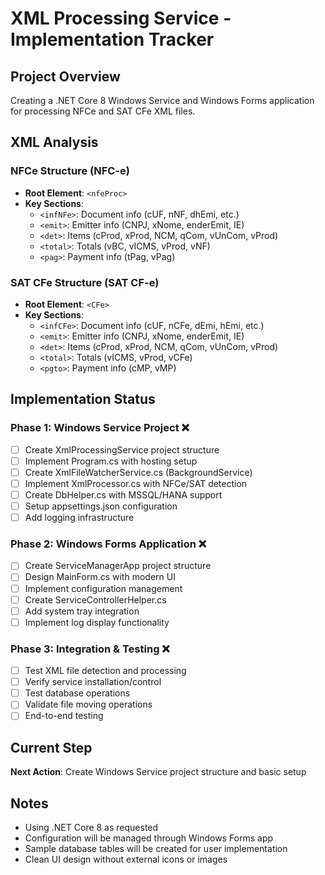 # XML Processing Service - Implementation Tracker

## Project Overview
Creating a .NET Core 8 Windows Service and Windows Forms application for processing NFCe and SAT CFe XML files.

## XML Analysis

### NFCe Structure (NFC-e)
- **Root Element**: `<nfeProc>`
- **Key Sections**:
  - `<infNFe>`: Document info (cUF, nNF, dhEmi, etc.)
  - `<emit>`: Emitter info (CNPJ, xNome, enderEmit, IE)
  - `<det>`: Items (cProd, xProd, NCM, qCom, vUnCom, vProd)
  - `<total>`: Totals (vBC, vICMS, vProd, vNF)
  - `<pag>`: Payment info (tPag, vPag)

### SAT CFe Structure (SAT CF-e)
- **Root Element**: `<CFe>`
- **Key Sections**:
  - `<infCFe>`: Document info (cUF, nCFe, dEmi, hEmi, etc.)
  - `<emit>`: Emitter info (CNPJ, xNome, enderEmit, IE)
  - `<det>`: Items (cProd, xProd, NCM, qCom, vUnCom, vProd)
  - `<total>`: Totals (vICMS, vProd, vCFe)
  - `<pgto>`: Payment info (cMP, vMP)

## Implementation Status

### Phase 1: Windows Service Project ❌
- [ ] Create XmlProcessingService project structure
- [ ] Implement Program.cs with hosting setup
- [ ] Create XmlFileWatcherService.cs (BackgroundService)
- [ ] Implement XmlProcessor.cs with NFCe/SAT detection
- [ ] Create DbHelper.cs with MSSQL/HANA support
- [ ] Setup appsettings.json configuration
- [ ] Add logging infrastructure

### Phase 2: Windows Forms Application ❌
- [ ] Create ServiceManagerApp project structure
- [ ] Design MainForm.cs with modern UI
- [ ] Implement configuration management
- [ ] Create ServiceControllerHelper.cs
- [ ] Add system tray integration
- [ ] Implement log display functionality

### Phase 3: Integration & Testing ❌
- [ ] Test XML file detection and processing
- [ ] Verify service installation/control
- [ ] Test database operations
- [ ] Validate file moving operations
- [ ] End-to-end testing

## Current Step
**Next Action**: Create Windows Service project structure and basic setup

## Notes
- Using .NET Core 8 as requested
- Configuration will be managed through Windows Forms app
- Sample database tables will be created for user implementation
- Clean UI design without external icons or images
